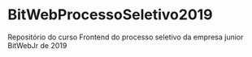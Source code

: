 # BitWebProcessoSeletivo2019
Repositório do curso Frontend do processo seletivo da empresa junior BitWebJr de 2019
